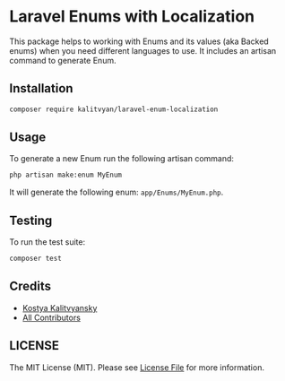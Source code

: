 # Laravel Enums with Localization

This package helps to working with Enums and its values (aka Backed enums) when you need different languages to use.
It includes an artisan command to generate Enum.

## Installation

```bash
composer require kalitvyan/laravel-enum-localization
```

## Usage

To generate a new Enum run the following artisan command:

```bash
php artisan make:enum MyEnum
```

It will generate the following enum: `app/Enums/MyEnum.php`.

## Testing

To run the test suite:

```bash
composer test
```

## Credits

- [Kostya Kalitvyansky](https://github.com/kalitvyan)
- [All Contributors](../../contributors)

## LICENSE

The MIT License (MIT). Please see [License File](./LICENSE) for more information.

